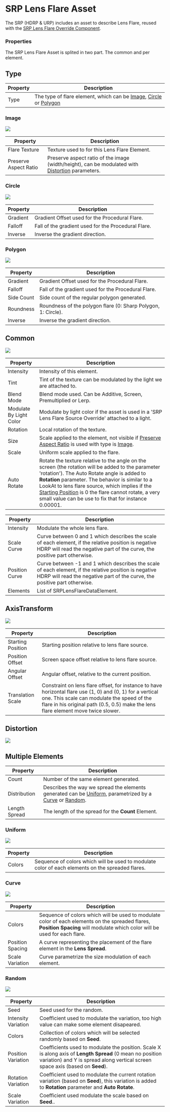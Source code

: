 # SRP Lens Flare Asset

The SRP (HDRP & URP) includes an asset to describe Lens Flare, reused with the [SRP Lens Flare Override Component](srp-lens-flare-component.md).

### Properties

The SRP Lens Flare Asset is splited in two part. The common and per element.

## Type

| **Property**    | **Description**                                              |
| --------------- | ------------------------------------------------------------ |
| Type | The type of flare element, which can be [Image](#Image), [Circle](#Circle) or [Polygon](#Polygon) |

### Image
![](images/LensFlareShapeImage.png)

| **Property**    | **Description**                                              |
| --------------- | ------------------------------------------------------------ |
| Flare Texture | Texture used to for this Lens Flare Element. |
| Preserve Aspect Ratio | Preserve aspect ratio of the image (width/height), can be modulated with [Distortion](#Distortion) parameters. |

### Circle
![](images/LensFlareShapeCircle.png)

| **Property**    | **Description**                                              |
| --------------- | ------------------------------------------------------------ |
| Gradient | Gradient Offset used for the Procedural Flare. |
| Falloff | Fall of the gradient used for the Procedural Flare. |
| Inverse | Inverse the gradient direction. |

### Polygon
![](images/LensFlareShapePolygon.png)

| **Property**    | **Description**                                              |
| --------------- | ------------------------------------------------------------ |
| Gradient | Gradient Offset used for the Procedural Flare. |
| Falloff | Fall of the gradient used for the Procedural Flare. |
| Side Count | Side count of the regular polygon generated. |
| Roundness | Roundness of the polygon flare (0: Sharp Polygon, 1: Circle). |
| Inverse | Inverse the gradient direction. |

## Common
![](images/LensFlareCommon.png)

| **Property**    | **Description**                                              |
| --------------- | ------------------------------------------------------------ |
| Intensity | Intensity of this element. |
| Tint | Tint of the texture can be modulated by the light we are attached to. |
| Blend Mode | Blend mode used. Can be Additive, Screen, Premultiplied or Lerp. |
| Modulate By Light Color | Modulate by light color if the asset is used in a 'SRP Lens Flare Source Override' attached to a light. |
| Rotation | Local rotation of the texture. |
| Size | Scale applied to the element, not visible if [Preserve Aspect Ratio](#Image) is used with type is [Image](#Image). |
| Scale | Uniform scale applied to the flare. |
| Auto Rotate | Rotate the texture relative to the angle on the screen (the rotation will be added to the parameter 'rotation'). The Auto Rotate angle is added to **Rotation** parameter. The behavior is similar to a LookAt to lens flare source, which implies if the [Starting Position](#AxisTransform) is 0 the flare cannot rotate, a very small value can be use to fix that for instance 0.00001. |

| **Property**    | **Description**                                              |
| --------------- | ------------------------------------------------------------ |
| Intensity       | Modulate the whole lens flare. |
| Scale Curve     | Curve between 0 and 1 which describes the scale of each element, if the relative position is negative HDRP will read the negative part of the curve, the positive part otherwise. |
| Position Curve  | Curve between -1 and 1 which describes the scale of each element, if the relative position is negative HDRP will read the negative part of the curve, the positive part otherwise. |
| Elements        | List of SRPLensFlareDataElement. |

## AxisTransform
![](images/LensFlareAxisTransform.png)

| **Property**    | **Description**                                              |
| --------------- | ------------------------------------------------------------ |
| Starting Position | Starting position relative to lens flare source. |
| Position Offset | Screen space offset relative to lens flare source. |
| Angular Offset | Angular offset, relative to the current position. |
| Translation Scale | Constraint on lens flare offset, for instance to have horizontal flare use (1, 0) and (0, 1) for a vertical one. This scale can modulate the speed of the flare in his original path (0.5, 0.5) make the lens flare element move twice slower. |

## Distortion
![](images/LensFlareRadialDistortion.png)

## Multiple Elements

| **Property**    | **Description**                                              |
| --------------- | ------------------------------------------------------------ |
| Count | Number of the same element generated. |
| Distribution | Describes the way we spread the elements generated can be [Uniform](#Uniform), parametrized by a [Curve](#Curve) or [Random](#Random). |
| Length Spread | The length of the spread for the **Count** Element. |

### Uniform
![](images/LensFlareMultileElementUniform.png)

| **Property**    | **Description**                                              |
| --------------- | ------------------------------------------------------------ |
| Colors | Sequence of colors which will be used to modulate color of each elements on the spreaded flares. |

### Curve
![](images/LensFlareMultileElementCurve.png)

| **Property**    | **Description**                                              |
| --------------- | ------------------------------------------------------------ |
| Colors | Sequence of colors which will be used to modulate color of each elements on the spreaded flares, **Position Spacing** will modulate which color will be used for each flare. |
| Position Spacing | A curve representing the placement of the flare element in the **Lens Spread**. |
| Scale Variation | Curve parametrize the size modulation of each element. |

### Random
![](images/LensFlareMultileElementRandom.png)

| **Property**    | **Description**                                              |
| --------------- | ------------------------------------------------------------ |
| Seed | Seed used for the random. |
| Intensity Variation | Coefficient used to modulate the variation, too high value can make some element disapeared. |
| Colors | Collection of colors which will be selected randomly based on **Seed**. |
| Position Variation | Coefficients used to modulate the position. Scale X is along axis of **Length Spread** (0 mean no position variation) and Y is spread along vertical screen space axis (based on **Seed**). |
| Rotation Variation | Coefficient used to modulate the current rotation variation (based on **Seed**), this variation is added to **Rotation** parameter and **Auto Rotate**. |
| Scale Variation | Coefficient used modulate the scale based on **Seed**.. |
